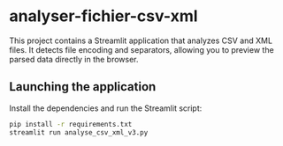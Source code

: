 # analyser-fichier-csv-xml

This project contains a Streamlit application that analyzes CSV and XML files. It detects file encoding and separators, allowing you to preview the parsed data directly in the browser.

## Launching the application

Install the dependencies and run the Streamlit script:

```bash
pip install -r requirements.txt
streamlit run analyse_csv_xml_v3.py
```
